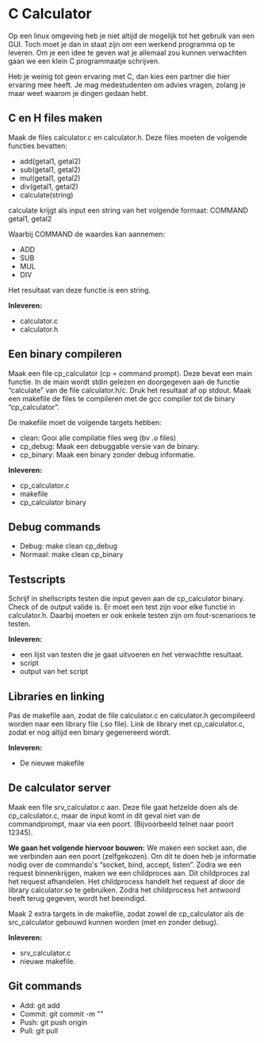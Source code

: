 C Calculator
============
Op een linux omgeving heb je niet altijd de mogelijk tot het gebruik van een GUI. Toch moet je dan in staat zijn om een werkend programma op te leveren. Om je een idee te geven wat je allemaal zou kunnen verwachten gaan we een klein C programmaatje schrijven.

Heb je weinig tot geen ervaring met C, dan kies een partner die hier ervaring mee heeft. Je mag medestudenten om advies vragen, zolang je maar weet waarom je dingen gedaan hebt.

C en H files maken
------------------
Maak de files calculator.c en calculator.h. Deze files moeten de volgende functies bevatten:
*	add(getal1, getal2) 
* sub(getal1, getal2) 
* mul(getal1, getal2) 
* div(getal1, getal2)
* calculate(string)

calculate krijgt als input een string van het volgende formaat: COMMAND getal1, getal2

Waarbij COMMAND de waardes kan aannemen:
* ADD
* SUB
* MUL
* DIV
	
Het resultaat van deze functie is een string.

**Inleveren:**
* calculator.c
* calculator.h

Een binary compileren
---------------------
Maak een file cp_calculator (cp = command prompt). Deze bevat een main functie. In de main wordt stdin gelezen en doorgegeven aan de functie “calculate” van de file calculator.h/c. Druk het resultaat af op stdout.
Maak een makefile de files te compileren met de gcc compiler tot de binary “cp_calculator”.

De makefile moet de volgende targets hebben:
* clean: Gooi alle compilatie files weg (bv .o files)
* cp_debug: Maak een debuggable versie van de binary.
* cp_binary: Maak een binary zonder debug informatie.

**Inleveren:**
* cp_calculator.c
* makefile
* cp_calculator binary
 
Debug commands
-----------
* Debug: make clean cp_debug
* Normaal: make clean cp_binary

Testscripts
-----------
Schrijf in shellscripts testen die input geven aan de cp_calculator binary. Check of de output valide is. Er moet een test zijn voor elke functie in calculator.h. Daarbij moeten er ook enkele testen zijn om fout-scenarioos te testen.

**Inleveren:**
* een lijst van testen die je gaat uitvoeren en het verwachtte resultaat.
* script
* output van het script

Libraries en linking
--------------------
Pas de makefile aan, zodat de file calculator.c en calculator.h gecompileerd worden naar een library file (.so file). Link de library met cp_calculator.c, zodat er nog altijd een binary gegenereerd wordt.

**Inleveren:**
* De nieuwe makefile

De calculator server
--------------------
Maak een file srv_calculator.c aan. Deze file gaat hetzelde doen als de cp_calculator.c, maar de input komt in dit geval niet van de commandprompt, maar via een poort. (Bijvoorbeeld telnet naar poort 12345).

**We gaan het volgende hiervoor bouwen:**
We maken een socket aan, die we verbinden aan een poort (zelfgekozen). Om dit te doen heb je informatie nodig over de commando's “socket, bind, accept, listen”. Zodra we een request binnenkrijgen, maken we een childproces aan. Dit childproces zal het request afhandelen. Het childprocess handelt het request af door de library calculator.so te gebruiken. Zodra het childprocess het antwoord heeft terug gegeven, wordt het beeindigd.

Maak 2 extra targets in de makefile, zodat zowel de cp_calculator als de src_calculator gebouwd kunnen worden (met en zonder debug).

**Inleveren:**
* srv_calculator.c
* nieuwe makefile.

Git commands
------------
* Add: git add <file>
* Commit: git commit -m "<bericht>"
* Push: git push origin
* Pull: git pull
